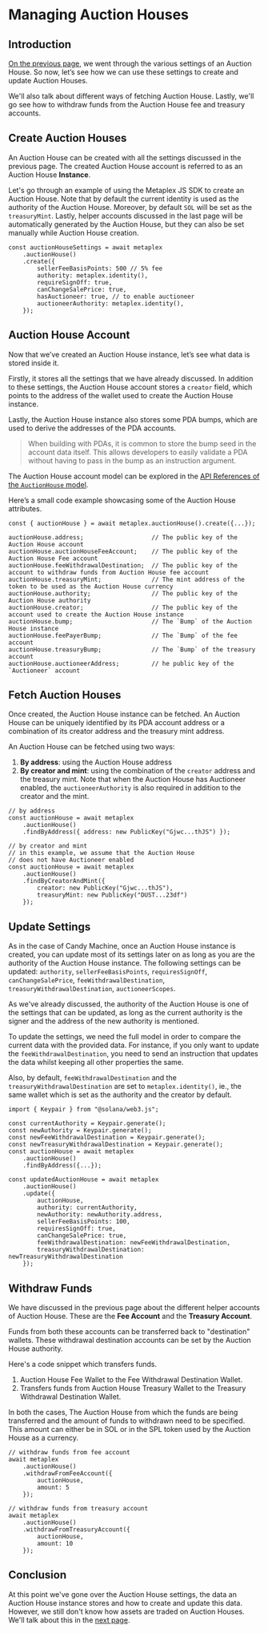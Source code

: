 # Managing Auction Houses

## Introduction

[On the previous page](#TODO), we went through the various settings of an Auction House. So now, let’s see how we can use these settings to create and update Auction Houses. 

We'll also talk about different ways of fetching Auction House. Lastly, we'll go see how to withdraw funds from the Auction House fee and treasury accounts.

## Create Auction Houses

An Auction House can be created with all the settings discussed in the previous page. The created Auction House account is referred to as an Auction House **Instance**.

<Accordion>
<AccordionItem title="JS SDK" open={true}>
<div className="accordion-item-padding">

Let's go through an example of using the Metaplex JS SDK to create an Auction House. Note that by default the current identity is used as the authority of the Auction House. Moreover, by default `SOL` will be set as the `treasuryMint`. Lastly, helper accounts discussed in the last page will be automatically generated by the Auction House, but they can also be set manually while Auction House creation.

```tsx
const auctionHouseSettings = await metaplex
    .auctionHouse()
    .create({
        sellerFeeBasisPoints: 500 // 5% fee
        authority: metaplex.identity(),
        requireSignOff: true,
        canChangeSalePrice: true,
        hasAuctioneer: true, // to enable auctioneer
        auctioneerAuthority: metaplex.identity(),
    });
```

</div>
</AccordionItem>
</Accordion>


## Auction House Account

Now that we’ve created an Auction House instance, let’s see what data is stored inside it.

Firstly, it stores all the settings that we have already discussed. In addition to these settings, the Auction House account stores a `creator` field, which points to the address of the wallet used to create the Auction House instance.

Lastly, the Auction House instance also stores some PDA bumps, which are used to derive the addresses of the PDA accounts.

> When building with PDAs, it is common to store the bump seed in the account data itself. This allows developers to easily validate a PDA without having to pass in the bump as an instruction argument.

<Accordion>
<AccordionItem title="JS SDK" open={true}>
<div className="accordion-item-padding">

The Auction House account model can be explored in the [API References of the `AuctionHouse` model](https://metaplex-foundation.github.io/js/types/js.AuctionHouse.html).

Here’s a small code example showcasing some of the Auction House attributes.

```tsx
const { auctionHouse } = await metaplex.auctionHouse().create({...});

auctionHouse.address;                   // The public key of the Auction House account              
auctionHouse.auctionHouseFeeAccount;    // The public key of the Auction House Fee account
auctionHouse.feeWithdrawalDestination;  // The public key of the account to withdraw funds from Auction House fee account
auctionHouse.treasuryMint;              // The mint address of the token to be used as the Auction House currency
auctionHouse.authority;                 // The public key of the Auction House authority
auctionHouse.creator;                   // The public key of the account used to create the Auction House instance
auctionHouse.bump;                      // The `Bump` of the Auction House instance
auctionHouse.feePayerBump;              // The `Bump` of the fee account
auctionHouse.treasuryBump;              // The `Bump` of the treasury account
auctionHouse.auctioneerAddress;         // he public key of the `Auctioneer` account
```

</div>
</AccordionItem>
</Accordion>

## Fetch Auction Houses

Once created, the Auction House instance can be fetched. An Auction House can be uniquely identified by its PDA account address or a combination of its creator address and the treasury mint address.

<Accordion>
<AccordionItem title="JS SDK" open={true}>
<div className="accordion-item-padding">

An Auction House can be fetched using two ways:

1. **By address**: using the Auction House address
2. **By creator and mint**: using the combination of the `creator` address and the treasury mint. Note that when the Auction House has Auctioneer enabled, the `auctioneerAuthority` is also required in addition to the creator and the mint.

```tsx
// by address
const auctionHouse = await metaplex
    .auctionHouse()
    .findByAddress({ address: new PublicKey("Gjwc...thJS") });

// by creator and mint
// in this example, we assume that the Auction House
// does not have Auctioneer enabled
const auctionHouse = await metaplex
    .auctionHouse()
    .findByCreatorAndMint({
        creator: new PublicKey("Gjwc...thJS"),
        treasuryMint: new PublicKey("DUST...23df")
    });
```

</div>
</AccordionItem>
</Accordion>

## Update Settings

As in the case of Candy Machine, once an Auction House instance is created, you can update most of its settings later on as long as you are the authority of the Auction House instance. The following settings can be updated: `authority`, `sellerFeeBasisPoints`, `requiresSignOff`, `canChangeSalePrice`, `feeWithdrawalDestination`, `treasuryWithdrawalDestination`, `auctioneerScopes`.

As we've already discussed, the authority of the Auction House is one of the settings that can be updated, as long as the current authority is the signer and the address of the new authority is mentioned.

<Accordion>
<AccordionItem title="JS SDK" open={true}>
<div className="accordion-item-padding">

To update the settings, we need the full model in order to compare the current data with the provided data. For instance, if you only want to update the `feeWithdrawalDestination`, you need to send an instruction that updates the data whilst keeping all other properties the same.
    
Also, by default, `feeWithdrawalDestination` and the `treasuryWithdrawalDestination` are set to `metaplex.identity()`, ie., the same wallet which is set as the authority and the creator by default.

```tsx
import { Keypair } from "@solana/web3.js";

const currentAuthority = Keypair.generate();
const newAuthority = Keypair.generate();
const newFeeWithdrawalDestination = Keypair.generate();
const newTreasuryWithdrawalDestination = Keypair.generate();
const auctionHouse = await metaplex
    .auctionHouse()
    .findByAddress({...});

const updatedAuctionHouse = await metaplex
    .auctionHouse()
    .update({
        auctionHouse,
        authority: currentAuthority,
        newAuthority: newAuthority.address,
        sellerFeeBasisPoints: 100,
        requiresSignOff: true,
        canChangeSalePrice: true,
        feeWithdrawalDestination: newFeeWithdrawalDestination,
        treasuryWithdrawalDestination: newTreasuryWithdrawalDestination
    });
```

</div>
</AccordionItem>
</Accordion>

## Withdraw Funds

We have discussed in the previous page about the different helper accounts of Auction House. These are the **Fee Account** and the **Treasury Account**.

Funds from both these accounts can be transferred back to "destination" wallets. These withdrawal destination accounts can be set by the Auction House authority.

<Accordion>
<AccordionItem title="JS SDK" open={true}>
<div className="accordion-item-padding">

Here's a code snippet which transfers funds.
    
1. Auction House Fee Wallet to the Fee Withdrawal Destination Wallet.
2. Transfers funds from Auction House Treasury Wallet to the Treasury Withdrawal Destination Wallet.
    
In both the cases, The Auction House from which the funds are being transferred and the amount of funds to withdrawn need to be specified. This amount can either be in SOL or in the SPL token used by the Auction House as a currency.

```tsx
// withdraw funds from fee account
await metaplex
    .auctionHouse()
    .withdrawFromFeeAccount({
        auctionHouse,
        amount: 5
    });

// withdraw funds from treasury account
await metaplex
    .auctionHouse()
    .withdrawFromTreasuryAccount({
        auctionHouse,
        amount: 10
    });
```

</div>
</AccordionItem>
</Accordion>

## Conclusion

At this point we've gone over the Auction House settings, the data an Auction House instance stores and how to create and update this data. However, we still don't know how assets are traded on Auction Houses. We'll talk about this in the [next page](#TODO).
